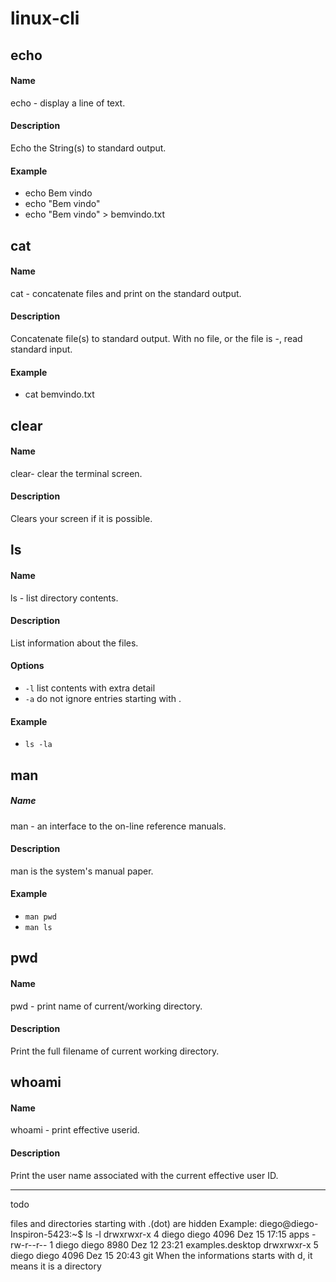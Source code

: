 # linux-cli

## echo
#### Name
echo - display a line of text.
#### Description
Echo the String(s) to standard output.
#### Example
* echo Bem vindo
* echo "Bem vindo"
* echo "Bem vindo" > bemvindo.txt

## cat
#### Name
cat - concatenate files and print on the standard output.
#### Description
Concatenate file(s) to standard output.
With no file, or the file is -, read standard input.
#### Example
* cat bemvindo.txt

## clear
#### Name
clear- clear the terminal screen.
#### Description
Clears your screen if it is possible.

## ls
#### Name 
ls - list directory contents.
#### Description
List information about the files.
#### Options
* `-l` list contents with extra detail
* `-a` do not ignore entries starting with .
#### Example
* `ls -la`

## man
##### Name
man - an interface to the on-line reference manuals.
#### Description
man is the system's manual paper.
#### Example
* `man pwd`
* `man ls`

## pwd
#### Name
pwd - print name of current/working directory.
#### Description
Print the full filename of current working directory.

## whoami
#### Name
whoami - print effective userid.
#### Description
Print the user name associated with the current effective user ID.

----
todo 

files and directories starting with .(dot) are hidden
Example:
diego@diego-Inspiron-5423:~$ ls -l
drwxrwxr-x 4 diego diego 4096 Dez 15 17:15 apps
-rw-r--r-- 1 diego diego 8980 Dez 12 23:21 examples.desktop
drwxrwxr-x 5 diego diego 4096 Dez 15 20:43 git
When the informations starts with d, it means it is a directory
